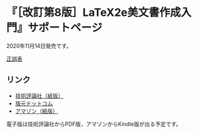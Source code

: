 # 『［改訂第8版］LaTeX2e美文書作成入門』サポートページ

2020年11月14日発売です。

[正誤表](Errata.md)

## リンク

* [技術評論社（紙版）](https://gihyo.jp/book/2020/978-4-297-11712-2)
* [版元ドットコム](https://www.hanmoto.com/bd/isbn/9784297117122)
* [アマゾン（紙版）](https://www.amazon.co.jp/dp/4297117126)

電子版は技術評論社からPDF版，アマゾンからKindle版が出る予定です。
